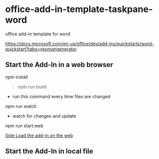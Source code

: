 # office-add-in-template-taskpane-word
office add-in template for word

https://docs.microsoft.com/en-us/office/dev/add-ins/quickstarts/word-quickstart?tabs=yeomangenerator

## Start the Add-In in a web browser

npm install

> npm run build

* run this command every time files are changed

npm run watch

* watch for changes and update

npm run start:web

[Side Load the add-in on the web](https://docs.microsoft.com/en-us/office/dev/add-ins/testing/sideload-office-add-ins-for-testing#sideload-an-office-add-in-in-office-on-the-web)


## Start the Add-In in local file
